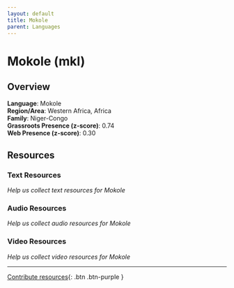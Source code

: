 ```yaml
---
layout: default
title: Mokole
parent: Languages
---
```


# Mokole (mkl)

## Overview

**Language**: Mokole  
**Region/Area**: Western Africa, Africa  
**Family**: Niger-Congo  
**Grassroots Presence (z-score)**: 0.74  
**Web Presence (z-score)**: 0.30  

## Resources

### Text Resources
*Help us collect text resources for Mokole*

### Audio Resources
*Help us collect audio resources for Mokole*

### Video Resources
*Help us collect video resources for Mokole*

---

[Contribute resources](https://forms.office.com/e/1SfLJx3u1r){: .btn .btn-purple }
